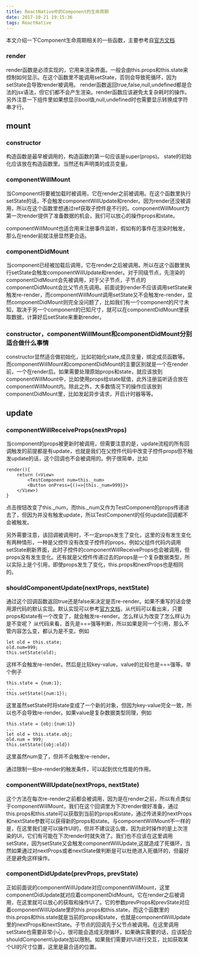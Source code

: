 ```yaml
---
title: ReactNative中的Component的生命周期
date: 2017-10-21 19:15:36
tags: ReactNative
---
```


本文介绍一下Component生命周期相关的一些函数，主要参考自[官方文档](https://reactjs.org/docs/react-component.html) 

### render
render函数是必须实现的，它用来渲染界面。一般会由this.props和this.state来控制如何显示。在这个函数里不能调用setState，否则会导致死循环，因为setState会导致render被调用。
render函数返回true,false,null,undefined都是合法的jsx语法，但它们都不会产生渲染。render函数应该避免太复杂耗时的操作。另外注意一下<Text></Text>组件里如果想显示bool值,null,undefined时也需要显示转换成字符串才行。

## mount

### constructor
构造函数是最早被调用的，构造函数的第一句应该是super(props)。 state的初始化应该放在构造函数里。当然还有声明类的成员变量。

### componentWillMount
当Component将要被加载时被调用，它在render之前被调用。在这个函数里执行setState的话，不会触发componentWillUpdate和render。因为render还没被调用，所以在这个函数里想通过ref获取子控件是不行的。componentWillMount为第一次render提供了准备数据的机会，我们可以放心的操作props和state。

componentWillMount也适合用来注册事件监听，假如有的事件在渲染时触发，那么在render前就注册显然更合适。

### componentDidMount
当component已经被加载后调用，它在render之后被调用。所以在这个函数里执行setState会触发componentWillUpdate和render。对于同级节点，先渲染的componentDidMount会先被调用，对于父子节点，子节点的componentDidMount会比父节点先调用。前面说到render不应该调用setState来触发re-render，而componentWillMount调用setState又不会触发re-render，显然componentDidMount则完全没问题了，比如我们有一个component的尺寸未知，取决于另一个component的已知尺寸，就可以在componentDidMount里获取数据，计算好后setState来重新render。

### constructor，componentWillMount和componentDidMount分别适合做什么事情
constructor显然适合做初始化，比如初始化state,成员变量，绑定成员函数等。而componentWillMount和componentDidMount的主要区别就是一个在render前，一个在render后。如果需要处理原始props和state，就应该放到componentWillMount中，比如使用props给state赋值，此外注册监听适合放在componentWillMount内。除此之外，大多数情况下的操作应该放到componentDidMount里，比如发起异步请求，开启计时器等等。

## update

### componentWillReceiveProps(nextProps)
当component的props被更新时被调用，但需要注意的是，update流程的所有回调触发的前提都是有update，也就是我们在父控件代码中改变子控件props但不触发update的话，这个回调也不会被调用的。例子很简单，比如

	render(){
		return (<View>
			<TestComponent num=this._num>
			<Button onPress={()=>{this._num=999}}>
		</View>)
	}
点击按钮改变了this.\_num，而this.\_num又作为TestComponent的props传递进去了，但因为并没有触发update，所以TestComponent的任何update回调都不会被触发。

另外需要注意，该回调被调用时，不一定props发生了变化，这里的没有发生变化有两种情形，一种是父控件没有改变子控件的props，例如父组件代码内调用setState刷新界面，此时子控件的componentWillReceiveProps也会被调用，但props没有发生变化。还有就是父控件传递过去的props是一个复杂数据类型，所以实际上是个引用，即使props发生了变化，this.props和nextProps也是相同的。

### shouldComponentUpdate(nextProps, nextState)
通过这个回调函数返回true还是false来决定是否re-render。如果不重写的话会使用源代码的默认实现。默认实现可以参考[官方文档](https://developmentarc.gitbooks.io/react-indepth/content/life_cycle/update/using_should_component_update.html)，从代码可以看出来，只要props和state有一个改变了，就会触发re-render。怎么样认为改变了怎么样认为是不变呢？ 从代码来看，首先是===强等判断，所以如果是同一个引用，那么不管内容怎么变，都认为是不变。例如

	let old = this.state;
	old.num=999;
	this.setState(old);
这样不会触发re-render。然后是比较key-value，value的比较也是===强等。举个例子

	this.state = {num:1};
	...
	this.setState({num:1});
这里虽然setState时将state变成了一个新的对象，但因为key-value完全一致，所以也不会导致re-render。如果value是复杂数据类型同理，例如

	this.state = {obj:{num:1}}
	...
	let old = this.state.obj;
	old.num = 999;
	this.setState({obj:old})
这里虽然num变了，但并不会触发re-render。

通过限制一些re-render的触发条件，可以起到优化性能的作用。

### componentWillUpdate(nextProps, nextState)
这个方法在每次re-render之前都会被调用，因为是在render之前，所以有点类似于componentWillMount，我们在这个回调里为下次render做好准备，通过this.props和this.state可以获取到当前的props和state，通过传进来的nextProps和nextState参数可以获得新的props和state。与componentWillMount不一样的是，在这里我们是可以操作UI的，但并不建议这么做，因为此时操作的是上次渲染的UI，它们有可能在下次render时就失效了。我们也不应该在这里调用setState，因为setState又会触发componentWillUpdate,这就造成了死循环，当然如果通过对nextProps或者nextState做判断是可以杜绝进入死循环的，但最好还是避免这样操作。

### componentDidUpdate(prevProps, prevState)
正如前面说的componentWillUpdate对应componentWillMount，这里componentDidUpdate就对应着componentDidMount。它在render之后被调用，在这里就可以放心的获取和操作UI了。它的参数prevProps和prevState对应着componentWillUpdate里的this.props和this.state，而这个函数里的this.props和this.state就是当前的props和state，也就是componentWillUpdate里的nextProps和nextState。子节点的回调先于父节点被调用。在这里调用setState也需要非常小心，很可能会造成无限循环，如果确实需要的话，应该配合shouldComponentUpdate加以限制。如果我们需要对UI进行交互，比如获取某个UI的尺寸位置，这里是最合适的位置。